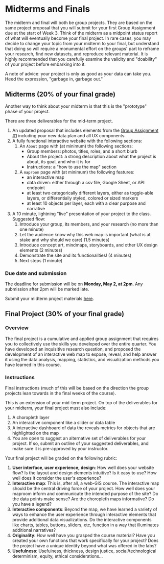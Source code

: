 # Midterms and Finals

The midterm and final will both be group projects. They are based on the same project proposal that you will submit for your first Group Assignment due at the start of Week 3. Think of the midterm as a midpoint status report of what will eventually become your final project. In rare cases, you may decide to change your topic from your midterm to your final, but understand that doing so will require a monumental effort on the groups' part to reframe your research, find new datasets, and reproduce relevant material. It is highly recommended that you carefully examine the validity and "doability" of your project before embarking into it. 

A note of advice: your project is only as good as your data can take you. Heed the expression, "garbage in, garbage out."

## Midterms (20% of your final grade)

Another way to think about your midterm is that this is the "prototype" phase of your project.

There are three deliverables for the mid-term project.
1. An updated proposal that includes elements from the [Group Assignment #1](../Group%20Assignments/GroupAssignment1.md) including your new data plan and all UX components.
1. A fully functional interactive website with the following sections:
      1. An `About` page with (at minimum) the following sections:
            - Group members: photos, titles, roles, and a short blurb
            - About the project: a strong description about what the project is about, its goal, and who it is for
            - Instructions: a "how to use the map" section
      1. A `maproom` page with (at minimum) the following features:
            - an interactive map
            - data driven: either through a csv file, Google Sheet, or API endpoint
            - at least two categorically different layers, either as toggle-able layers, or differentially styled, colored or sized markers
            - at least 10 objects per layer, each with a clear purpose and narrative
1. A 10 minute, lightning "live" presentation of your project to the class. Suggested flow:
      1. Introduce your group, its members, and your research (no more than one minute)
      2. Let the audience know why this web map is important (what is at stake and why should we care) (1.5 minutes)
      3. Introduce concept art, mindmaps, storyboards, and other UX design elements (2 minutes)
      4. Demonstrate the site and its functionalities! (4 minutes)
      5. Next steps (1 minute)

### Due date and submission

The deadline for submission will be on <b>Monday, May 2, at 2pm</b>. Any submission after 2pm will be marked late.

Submit your midterm project materials [here](https://github.com/yohman/22S-DH151/discussions/13).

## Final Project (30% of your final grade)
### Overview
The final project is a cumulative and applied group assignment that requires you to collectively use the skills you developed over the entire quarter. You have developed an inquisitive research question, and proposed the development of an interactive web map to expose, reveal, and help answer it using the data analysis, mapping,  statistics, and visualization methods you have learned in this course.

### Instructions

Final instructions (much of this will be based on the direction the group projects lean towards in the final weeks of the course).

This is an extension of your mid-term project. On top of the deliverables for your midterm, your final project must also include:

1. A choropleth layer
1. An interactive component like a slider or data table
1. A interactive dashboard of data the reveals metrics for objects that are highlighted on the map
1. You are open to suggest an alternative set of deliverables for your project. If so, submit an outline of your suggested deliverables, and make sure it is pre-approved by your instructor.

Your final project will be graded on the following rubric:

1. **User interface, user experience, design**: How well does your website flow? Is the layout and design elements intuitive? Is it easy to use? How well does it consider the user's experience?
3. **Interactive map**: This is, after all, a web-GIS course. The interactive map should be the central driving force of your project. How well does your maproom inform and communicate the intended purpose of the site? Do the data points make sense? Are the choropleth maps informative? Do you have a legend?
4. **Interactive components**: Beyond the map, we have learned a variety of ways to enhance the user experience through interactive elements that provide additional data visualizations. Do the interactive components like charts, tables, buttons, sliders, etc, function in a way that illuminates additional narratives?
5. **Originality**: How well have you grasped the course material? Have you created your own functions that work specifically for your project? Does the project have a unique identity beyond what was offered in the labs?
6. **Usefulness**: Usefulness, thickness, design justice, social/technological determinism, equity, ethical considerations...



